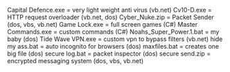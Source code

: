 Capital Defence.exe = very light weight anti virus (vb.net)
Cv10-D.exe = HTTP request overloader (vb.net, dos)
Cyber_Nuke.zip = Packet Sender (dos, vbs, vb.net)
Game Lock.exe = full screen games (C#)
Master Commands.exe = custom commands (C#)
Noahs_Super_Power.1.bat = my baby (dos)
Tide Wave VPN.exe = custom vpn to bypass filters (vb.net)
hide my ass.bat = auto incognito for browsers (dos)
maxfiles.bat = creates one big file (dos)
secure log.bat = packet inspector (dos)
secure send.zip = encrypted messaging system (dos, vbs, vb.net)
